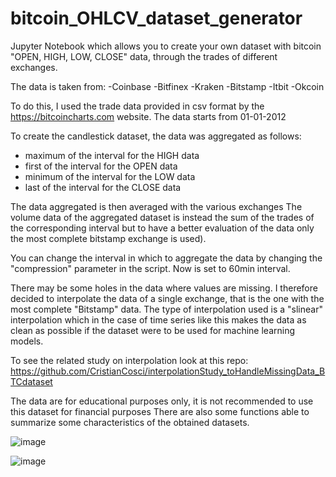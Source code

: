 # bitcoin_OHLCV_dataset_generator
Jupyter Notebook  which allows you to create your own dataset with bitcoin "OPEN, HIGH, LOW, CLOSE" data, through the trades of different exchanges.

The data is taken from: 
  -Coinbase
  -Bitfinex
  -Kraken
  -Bitstamp
  -Itbit
  -Okcoin
  
To do this, I used the trade data provided in csv format by the https://bitcoincharts.com website.
The data starts from 01-01-2012

To create the candlestick dataset, the data was aggregated as follows:
- maximum of the interval for the HIGH data
- first of the interval for the OPEN data
- minimum of the interval for the LOW data
- last of the interval for the CLOSE data

The data aggregated is then averaged with the various exchanges
The volume data of the aggregated dataset is instead the sum of the trades of the corresponding interval but to have a better evaluation of the data only the most complete bitstamp exchange is used).
  
You can change the interval in which to aggregate the data by changing the "compression" parameter in the script. Now is set to 60min interval.
  
There may be some holes in the data where values are missing. I therefore decided to interpolate the data of a single exchange, that is the one with the most complete "Bitstamp" data. The type of interpolation used is a "slinear" interpolation which in the case of time series like this makes the data as clean as possible if the dataset were to be used for machine learning models.

To see the related study on interpolation look at this repo: https://github.com/CristianCosci/interpolationStudy_toHandleMissingData_BTCdataset

The data are for educational purposes only, it is not recommended to use this dataset for financial purposes
There are also some functions able to summarize some characteristics of the obtained datasets.

![image](https://user-images.githubusercontent.com/44636000/121206380-b39d6700-c878-11eb-98c3-585295fddabe.png)

![image](https://user-images.githubusercontent.com/44636000/121206459-c57f0a00-c878-11eb-835a-ad7673ad3ff6.png)

